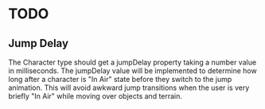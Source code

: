 # TODO

## Jump Delay

The Character type should get a jumpDelay property taking a number value in milliseconds.  The jumpDelay value will be implemented to determine how long after a character is "In Air" state before they switch to the jump animation.  This will avoid awkward jump transitions when the user is very briefly "In Air" while moving over objects and terrain.
